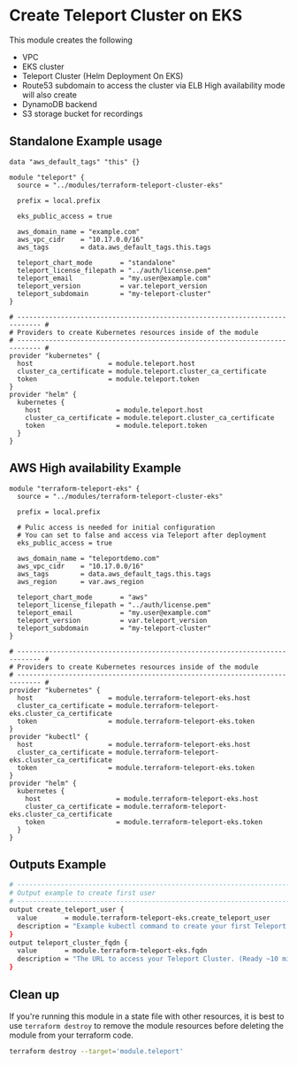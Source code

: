 # Create Teleport Cluster on EKS

This module creates the following
* VPC
* EKS cluster
* Teleport Cluster (Helm Deployment On EKS)
* Route53 subdomain to access the cluster via ELB
High availability mode will also create
* DynamoDB backend
* S3 storage bucket for recordings

## Standalone Example usage

```hcl
data "aws_default_tags" "this" {}

module "teleport" {
  source = "../modules/terraform-teleport-cluster-eks"

  prefix = local.prefix

  eks_public_access = true

  aws_domain_name = "example.com"
  aws_vpc_cidr    = "10.17.0.0/16"
  aws_tags        = data.aws_default_tags.this.tags

  teleport_chart_mode       = "standalone"
  teleport_license_filepath = "../auth/license.pem"
  teleport_email            = "my.user@example.com"
  teleport_version          = var.teleport_version
  teleport_subdomain        = "my-teleport-cluster"
}

# ---------------------------------------------------------------------------- #
# Providers to create Kubernetes resources inside of the module
# ---------------------------------------------------------------------------- #
provider "kubernetes" {
  host                   = module.teleport.host
  cluster_ca_certificate = module.teleport.cluster_ca_certificate
  token                  = module.teleport.token
}
provider "helm" {
  kubernetes {
    host                   = module.teleport.host
    cluster_ca_certificate = module.teleport.cluster_ca_certificate
    token                  = module.teleport.token
  }
}
```

## AWS High availability Example

```hcl
module "terraform-teleport-eks" {
  source = "../modules/terraform-teleport-cluster-eks"

  prefix = local.prefix

  # Pulic access is needed for initial configuration
  # You can set to false and access via Teleport after deployment
  eks_public_access = true

  aws_domain_name = "teleportdemo.com"
  aws_vpc_cidr    = "10.17.0.0/16"
  aws_tags        = data.aws_default_tags.this.tags
  aws_region      = var.aws_region

  teleport_chart_mode       = "aws"
  teleport_license_filepath = "../auth/license.pem"
  teleport_email            = "my.user@example.com"
  teleport_version          = var.teleport_version
  teleport_subdomain        = "my-teleport-cluster"
}

# ---------------------------------------------------------------------------- #
# Providers to create Kubernetes resources inside of the module
# ---------------------------------------------------------------------------- #
provider "kubernetes" {
  host                   = module.terraform-teleport-eks.host
  cluster_ca_certificate = module.terraform-teleport-eks.cluster_ca_certificate
  token                  = module.terraform-teleport-eks.token
}
provider "kubectl" {
  host                   = module.terraform-teleport-eks.host
  cluster_ca_certificate = module.terraform-teleport-eks.cluster_ca_certificate
  token                  = module.terraform-teleport-eks.token
}
provider "helm" {
  kubernetes {
    host                   = module.terraform-teleport-eks.host
    cluster_ca_certificate = module.terraform-teleport-eks.cluster_ca_certificate
    token                  = module.terraform-teleport-eks.token
  }
}
```


## Outputs Example
```sh
# ---------------------------------------------------------------------------- #
# Output example to create first user
# ---------------------------------------------------------------------------- #
output create_teleport_user {
  value       = module.terraform-teleport-eks.create_teleport_user
  description = "Example kubectl command to create your first Teleport user"
}
output teleport_cluster_fqdn {
  value       = module.terraform-teleport-eks.fqdn
  description = "The URL to access your Teleport Cluster. (Ready ~10 min after module deployment)"
}
```

## Clean up

If you're running this module in a state file with other resources, it is best to 
use `terraform destroy` to remove the module resources before deleting the module
from your terraform code. 

```sh
terraform destroy --target='module.teleport'
```
